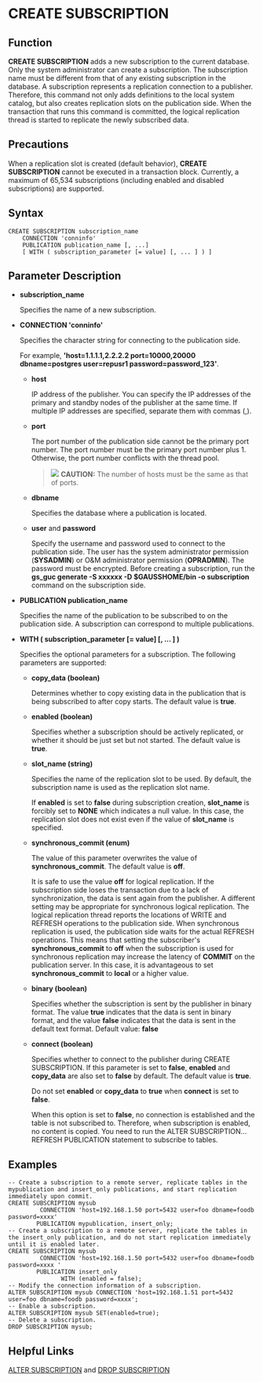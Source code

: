 # CREATE SUBSCRIPTION<a name="EN-US_TOPIC_0000001243677365"></a>

## Function<a name="section1941212243553"></a>

**CREATE SUBSCRIPTION**  adds a new subscription to the current database. Only the system administrator can create a subscription. The subscription name must be different from that of any existing subscription in the database. A subscription represents a replication connection to a publisher. Therefore, this command not only adds definitions to the local system catalog, but also creates replication slots on the publication side. When the transaction that runs this command is committed, the logical replication thread is started to replicate the newly subscribed data.

## Precautions<a name="section099312125612"></a>

When a replication slot is created \(default behavior\),  **CREATE SUBSCRIPTION**  cannot be executed in a transaction block. Currently, a maximum of 65,534 subscriptions \(including enabled and disabled subscriptions\) are supported.

## Syntax<a name="section12778143645515"></a>

```
CREATE SUBSCRIPTION subscription_name
    CONNECTION 'conninfo'
    PUBLICATION publication_name [, ...]
    [ WITH ( subscription_parameter [= value] [, ... ] ) ]
```

## Parameter Description<a name="section9224164695517"></a>

-   **subscription\_name**

    Specifies the name of a new subscription.

-   **CONNECTION 'conninfo'**

    Specifies the character string for connecting to the publication side.

    For example,  **'host=1.1.1.1,2.2.2.2 port=10000,20000 dbname=postgres user=repusr1 password=password\_123'**.


    -   **host**

        IP address of the publisher. You can specify the IP addresses of the primary and standby nodes of the publisher at the same time. If multiple IP addresses are specified, separate them with commas \(,\).

    -   **port**

        The port number of the publication side cannot be the primary port number. The port number must be the primary port number plus 1. Otherwise, the port number conflicts with the thread pool.

        >![](public_sys-resources/icon-caution.gif) **CAUTION:** 
        >The number of hosts must be the same as that of ports.

    -   **dbname**

        Specifies the database where a publication is located.

    -   **user**  and  **password**

        Specify the username and password used to connect to the publication side. The user has the system administrator permission \(**SYSADMIN**\) or O&M administrator permission \(**OPRADMIN**\). The password must be encrypted. Before creating a subscription, run the  **gs\_guc generate -S xxxxxx -D $GAUSSHOME/bin -o subscription**  command on the subscription side.


-   **PUBLICATION publication\_name**

    Specifies the name of the publication to be subscribed to on the publication side. A subscription can correspond to multiple publications.

-   **WITH \( subscription\_parameter \[= value\] \[, ... \] \)**

    Specifies the optional parameters for a subscription. The following parameters are supported:
    
    -   **copy_data \(boolean\)**

        Determines whether to copy existing data in the publication that is being subscribed to after copy starts. The default value is **true**.

    -   **enabled \(boolean\)**

        Specifies whether a subscription should be actively replicated, or whether it should be just set but not started. The default value is  **true**.

    -   **slot\_name \(string\)**

        Specifies the name of the replication slot to be used. By default, the subscription name is used as the replication slot name.

        If  **enabled**  is set to  **false**  during subscription creation,  **slot\_name**  is forcibly set to  **NONE**  which indicates a null value. In this case, the replication slot does not exist even if the value of  **slot\_name**  is specified.

    -   **synchronous\_commit \(enum\)**

        The value of this parameter overwrites the value of  **synchronous\_commit**. The default value is  **off**.

        It is safe to use the value  **off**  for logical replication. If the subscription side loses the transaction due to a lack of synchronization, the data is sent again from the publisher. A different setting may be appropriate for synchronous logical replication. The logical replication thread reports the locations of WRITE and REFRESH operations to the publication side. When synchronous replication is used, the publication side waits for the actual REFRESH operations. This means that setting the subscriber's  **synchronous\_commit**  to  **off**  when the subscription is used for synchronous replication may increase the latency of  **COMMIT**  on the publication server. In this case, it is advantageous to set  **synchronous\_commit**  to  **local**  or a higher value.

    -   **binary \(boolean\)**

        Specifies whether the subscription is sent by the publisher in binary format. The value  **true**  indicates that the data is sent in binary format, and the value  **false**  indicates that the data is sent in the default text format. Default value:  **false**

    -   **connect (boolean)**

        Specifies whether to connect to the publisher during CREATE SUBSCRIPTION. If this parameter is set to **false**, **enabled** and **copy\_data** are also set to **false** by default. The default value is **true**.

        Do not set **enabled** or **copy\_data** to **true** when **connect** is set to **false**.

        When this option is set to **false**, no connection is established and the table is not subscribed to. Therefore, when subscription is enabled, no content is copied. You need to run the ALTER SUBSCRIPTION... REFRESH PUBLICATION statement to subscribe to tables.

## Examples<a name="section1399192015610"></a>

```
-- Create a subscription to a remote server, replicate tables in the mypublication and insert_only publications, and start replication immediately upon commit.
CREATE SUBSCRIPTION mysub
         CONNECTION 'host=192.168.1.50 port=5432 user=foo dbname=foodb password=xxxx'
        PUBLICATION mypublication, insert_only;
-- Create a subscription to a remote server, replicate the tables in the insert_only publication, and do not start replication immediately until it is enabled later.
CREATE SUBSCRIPTION mysub
         CONNECTION 'host=192.168.1.50 port=5432 user=foo dbname=foodb password=xxxx '
        PUBLICATION insert_only
               WITH (enabled = false);
-- Modify the connection information of a subscription.
ALTER SUBSCRIPTION mysub CONNECTION 'host=192.168.1.51 port=5432 user=foo dbname=foodb password=xxxx';
-- Enable a subscription.
ALTER SUBSCRIPTION mysub SET(enabled=true);
-- Delete a subscription.
DROP SUBSCRIPTION mysub;
```

## Helpful Links<a name="section1537472265911"></a>

[ALTER SUBSCRIPTION](alter-subscription.md)  and  [DROP SUBSCRIPTION](drop-subscription.md)
